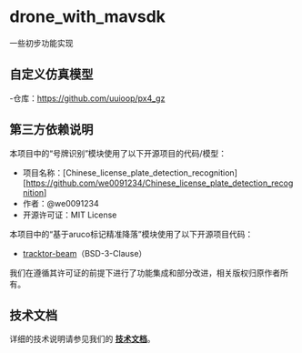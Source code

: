 # drone_with_mavsdk
一些初步功能实现

## 自定义仿真模型
-仓库：https://github.com/uuioop/px4_gz

## 第三方依赖说明

本项目中的“号牌识别”模块使用了以下开源项目的代码/模型：

- 项目名称：[Chinese_license_plate_detection_recognition][https://github.com/we0091234/Chinese_license_plate_detection_recognition]
- 作者：@we0091234
- 开源许可证：MIT License

本项目中的“基于aruco标记精准降落”模块使用了以下开源项目代码：
- [tracktor-beam](https://github.com/ARK-Electronics/tracktor-beam)（BSD-3-Clause）

我们在遵循其许可证的前提下进行了功能集成和部分改进，相关版权归原作者所有。

## 技术文档

详细的技术说明请参见我们的 **[技术文档](./技术文档.md)**。
